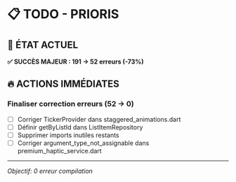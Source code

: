 # 📋 TODO - PRIORIS

## 🎯 **ÉTAT ACTUEL**
**✅ SUCCÈS MAJEUR : 191 → 52 erreurs (-73%)**

## 🔥 **ACTIONS IMMÉDIATES**

### Finaliser correction erreurs (52 → 0)
- [ ] Corriger TickerProvider dans staggered_animations.dart
- [ ] Définir getByListId dans ListItemRepository  
- [ ] Supprimer imports inutiles restants
- [ ] Corriger argument_type_not_assignable dans premium_haptic_service.dart

---
*Objectif: 0 erreur compilation*